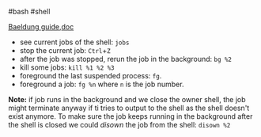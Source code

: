 #bash #shell 

[Baeldung guide](https://www.baeldung.com/linux/jobs-job-control-bash),[doc](https://www.gnu.org/software/bash/manual/html_node/Job-Control-Basics.html)

- see current jobs of the shell:  `jobs`
- stop the current job: `Ctrl`+`Z`
- after the job was stopped, rerun the job in the background: `bg %2`
- kill some jobs: `kill %1 %2 %3`
- foreground the last suspended process: `fg`.
- foreground a job: `fg %n` where `n` is the job number.

**Note:** if job runs in the background and we close the owner shell, the job might terminate anyway if ti tries to output to the shell as the shell doesn't exist anymore. To make sure the job keeps running in the background after the shell is closed we could *disown* the job from the shell: `disown %2`